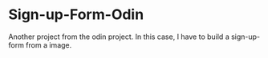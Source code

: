 # Sign-up-Form-Odin

Another project from the odin project. In this case, I have to build a sign-up-form from a image.